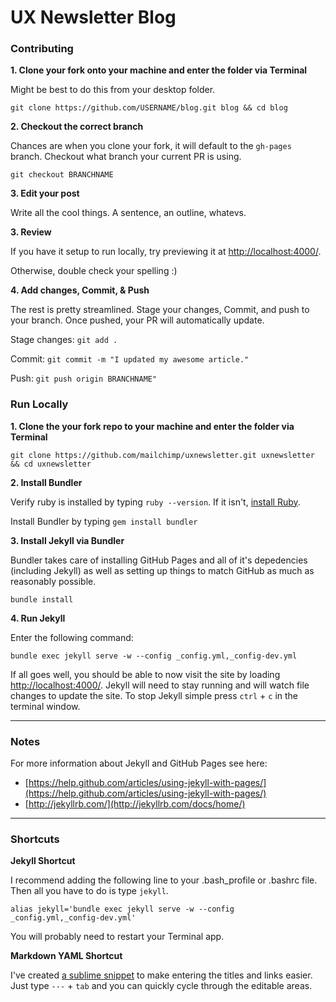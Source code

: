 UX Newsletter Blog
=================================

### Contributing

**1. Clone your fork onto your machine and enter the folder via Terminal**

Might be best to do this from your desktop folder.

`git clone https://github.com/USERNAME/blog.git blog && cd blog`

**2. Checkout the correct branch**

Chances are when you clone your fork, it will default to the `gh-pages` branch. Checkout what branch your current PR is using.

`git checkout BRANCHNAME`

**3. Edit your post**

Write all the cool things. A sentence, an outline, whatevs.

**3. Review**

If you have it setup to run locally, try previewing it at  [http://localhost:4000/](http://localhost:4000/).

Otherwise, double check your spelling :)

**4. Add changes, Commit, & Push**

The rest is pretty streamlined. Stage your changes, Commit, and push to your branch. Once pushed, your PR will automatically update.

Stage changes:
`git add .`

Commit:
`git commit -m "I updated my awesome article."`

Push:
`git push origin BRANCHNAME"`


### Run Locally

**1. Clone the your fork repo to your machine and enter the folder via Terminal**

`git clone https://github.com/mailchimp/uxnewsletter.git uxnewsletter && cd uxnewsletter`

**2. Install Bundler**

Verify ruby is installed by typing `ruby --version`. If it isn't, [install Ruby](https://www.ruby-lang.org/en/downloads/).

Install Bundler by typing `gem install bundler`

**3. Install Jekyll via Bundler**

Bundler takes care of installing GitHub Pages and all of it's depedencies (including Jekyll) as well as setting up things to match GitHub as much as reasonably possible.

`bundle install`

**4. Run Jekyll**

Enter the following command:

`bundle exec jekyll serve -w --config _config.yml,_config-dev.yml`

If all goes well, you should be able to now visit the site by loading [http://localhost:4000/](http://localhost:4000/). Jekyll will need to stay running and will watch file changes to update the site. To stop Jekyll simple press `ctrl` + `c` in the terminal window.

<hr />

### Notes

For more information about Jekyll and GitHub Pages see here:

* [https://help.github.com/articles/using-jekyll-with-pages/](https://help.github.com/articles/using-jekyll-with-pages/)
* [http://jekyllrb.com/](http://jekyllrb.com/docs/home/)

<hr />

### Shortcuts

**Jekyll Shortcut**

I recommend adding the following line to your .bash_profile or .bashrc file. Then all you have to do is type `jekyll`.

`alias jekyll='bundle exec jekyll serve -w --config _config.yml,_config-dev.yml'`

You will probably need to restart your Terminal app.

**Markdown YAML Shortcut**

I've created [a sublime snippet](https://gist.git.rsglab.com/alehner/f55d5f647bb708a5316a) to make entering the titles and links easier. Just type `---` + `tab` and you can quickly cycle through the editable areas.
